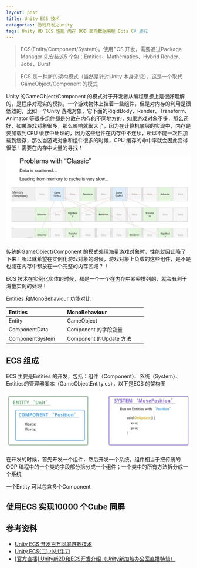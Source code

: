 ```yaml
---
layout: post
title: Unity ECS 技术
categories: 游戏开发之unity
tags: Unity UD ECS 性能 内存 DOD 面向数据编程 Dots C# 委托 
---
```


>ECS(Entity/Component/System)。使用ECS 开发，需要通过Package Manager 先安装这5 个包：Entities、Mathematics、Hybrid Render、Jobs、Burst

>ECS 是一种新的架构模式（当然是针对Unity 本身来说），这是一个取代GameObject/Component 的模式

Unity 的GameObject/Component 的模式对于开发者从编程思想上是很好理解的，是程序对现实的模拟，一个游戏物体上挂着一些组件，但是对内存的利用是很低效的，比如一个Unity 游戏对象，它下面的RigidBody、Render、Transform、Animator 等很多组件都是分散在内存的不同地方的，如果游戏对象不多，那么还好，如果游戏对象很多，那么影响就很大了，因为在计算机底层的实现中，内存是要加载到CPU 缓存中处理的，因为这些组件在内存中不连续，所以不能一次性加载到缓存，那么当游戏对象和组件很多的时候，CPU 缓存的命中率就会因此变得很低！需要在内存中大量的寻找！

![](../media/image/2020-11-28/01.png)

传统的GameObject/Component 的模式处理海量游戏对象时，性能就因此降了下来！所以就希望在实例化游戏对象的时候，游戏对象上负载的这些组件，是不是也能在内存中都放在一个完整的内存区域？！

ECS 技术在实例化实体的时候，都是一个一个在内存中紧密排列的，就会有利于海量实例的处理！

Entities 和MonoBehaviour 功能对比

Entities   &nbsp;&nbsp;&nbsp;&nbsp;&nbsp;&nbsp;&nbsp;&nbsp;&nbsp;&nbsp;&nbsp;&nbsp;&nbsp;&nbsp;&nbsp;&nbsp;&nbsp;&nbsp;&nbsp;&nbsp;&nbsp;&nbsp;&nbsp;&nbsp;        | MonoBehaviour  &nbsp;&nbsp;&nbsp;&nbsp;&nbsp;&nbsp;&nbsp;&nbsp;&nbsp;&nbsp;&nbsp;&nbsp;&nbsp;&nbsp;&nbsp;&nbsp;&nbsp;&nbsp;&nbsp;&nbsp;&nbsp;&nbsp;&nbsp;&nbsp;
-------------------|------------------
Entity             | GameObject
ComponentData      | Component 的字段变量
ComponentSystem    | Component 的Update 方法

## ECS 组成

ECS 主要是Entities 的开发，包括：组件（Component）、系统（System）、Entities的管理器脚本（GameObjectEntity.cs），以下是ECS 的架构图

![](../media/image/2020-11-28/02.png)

在开发的时候，首先开发一个组件，然后开发一个系统。组件相当于把传统的OOP 编程中的一个类的字段部分拆分成一个组件；一个类中的所有方法拆分成一个系统

一个Entity 可以包含多个Component

## 使用ECS 实现10000 个Cube 同屏



## 参考资料

* [Unity ECS 开发百万同屏游戏技术](https://www.bilibili.com/video/BV1yt411u7dh)
* [Unity ECS(二) 小试牛刀](https://www.bilibili.com/video/BV187411T7vA)
* [[官方直播] Unity新2D和ECS开发介绍（Unity新加坡办公室直播特辑）](https://www.bilibili.com/video/BV1At41117n6)
